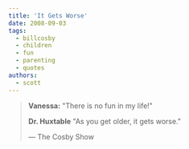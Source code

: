 ```yaml
---
title: 'It Gets Worse'
date: 2008-09-03
tags:
  - billcosby
  - children
  - fun
  - parenting
  - quotes
authors:
  - scott
---
```


> **Vanessa:** "There is no fun in my life!"
>
> **Dr. Huxtable** "As you get older, it gets worse."
>
> — The Cosby Show
